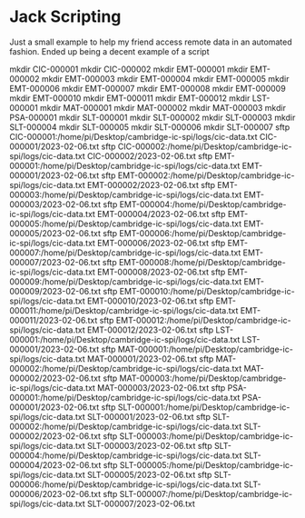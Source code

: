 # Jack Scripting

Just a small example to help my friend access remote data in an automated fashion. Ended up being a decent example of a script

mkdir CIC-000001
mkdir CIC-000002
mkdir EMT-000001
mkdir EMT-000002
mkdir EMT-000003
mkdir EMT-000004
mkdir EMT-000005
mkdir EMT-000006
mkdir EMT-000007
mkdir EMT-000008
mkdir EMT-000009
mkdir EMT-000010
mkdir EMT-000011
mkdir EMT-000012
mkdir LST-000001
mkdir MAT-000001
mkdir MAT-000002
mkdir MAT-000003
mkdir PSA-000001
mkdir SLT-000001
mkdir SLT-000002
mkdir SLT-000003
mkdir SLT-000004
mkdir SLT-000005
mkdir SLT-000006
mkdir SLT-000007
sftp CIC-000001:/home/pi/Desktop/cambridge-ic-spi/logs/cic-data.txt CIC-000001/2023-02-06.txt
sftp CIC-000002:/home/pi/Desktop/cambridge-ic-spi/logs/cic-data.txt CIC-000002/2023-02-06.txt
sftp EMT-000001:/home/pi/Desktop/cambridge-ic-spi/logs/cic-data.txt EMT-000001/2023-02-06.txt
sftp EMT-000002:/home/pi/Desktop/cambridge-ic-spi/logs/cic-data.txt EMT-000002/2023-02-06.txt
sftp EMT-000003:/home/pi/Desktop/cambridge-ic-spi/logs/cic-data.txt EMT-000003/2023-02-06.txt
sftp EMT-000004:/home/pi/Desktop/cambridge-ic-spi/logs/cic-data.txt EMT-000004/2023-02-06.txt
sftp EMT-000005:/home/pi/Desktop/cambridge-ic-spi/logs/cic-data.txt EMT-000005/2023-02-06.txt
sftp EMT-000006:/home/pi/Desktop/cambridge-ic-spi/logs/cic-data.txt EMT-000006/2023-02-06.txt
sftp EMT-000007:/home/pi/Desktop/cambridge-ic-spi/logs/cic-data.txt EMT-000007/2023-02-06.txt
sftp EMT-000008:/home/pi/Desktop/cambridge-ic-spi/logs/cic-data.txt EMT-000008/2023-02-06.txt
sftp EMT-000009:/home/pi/Desktop/cambridge-ic-spi/logs/cic-data.txt EMT-000009/2023-02-06.txt
sftp EMT-000010:/home/pi/Desktop/cambridge-ic-spi/logs/cic-data.txt EMT-000010/2023-02-06.txt
sftp EMT-000011:/home/pi/Desktop/cambridge-ic-spi/logs/cic-data.txt EMT-000011/2023-02-06.txt
sftp EMT-000012:/home/pi/Desktop/cambridge-ic-spi/logs/cic-data.txt EMT-000012/2023-02-06.txt
sftp LST-000001:/home/pi/Desktop/cambridge-ic-spi/logs/cic-data.txt LST-000001/2023-02-06.txt
sftp MAT-000001:/home/pi/Desktop/cambridge-ic-spi/logs/cic-data.txt MAT-000001/2023-02-06.txt
sftp MAT-000002:/home/pi/Desktop/cambridge-ic-spi/logs/cic-data.txt MAT-000002/2023-02-06.txt
sftp MAT-000003:/home/pi/Desktop/cambridge-ic-spi/logs/cic-data.txt MAT-000003/2023-02-06.txt
sftp PSA-000001:/home/pi/Desktop/cambridge-ic-spi/logs/cic-data.txt PSA-000001/2023-02-06.txt
sftp SLT-000001:/home/pi/Desktop/cambridge-ic-spi/logs/cic-data.txt SLT-000001/2023-02-06.txt
sftp SLT-000002:/home/pi/Desktop/cambridge-ic-spi/logs/cic-data.txt SLT-000002/2023-02-06.txt
sftp SLT-000003:/home/pi/Desktop/cambridge-ic-spi/logs/cic-data.txt SLT-000003/2023-02-06.txt
sftp SLT-000004:/home/pi/Desktop/cambridge-ic-spi/logs/cic-data.txt SLT-000004/2023-02-06.txt
sftp SLT-000005:/home/pi/Desktop/cambridge-ic-spi/logs/cic-data.txt SLT-000005/2023-02-06.txt
sftp SLT-000006:/home/pi/Desktop/cambridge-ic-spi/logs/cic-data.txt SLT-000006/2023-02-06.txt
sftp SLT-000007:/home/pi/Desktop/cambridge-ic-spi/logs/cic-data.txt SLT-000007/2023-02-06.txt